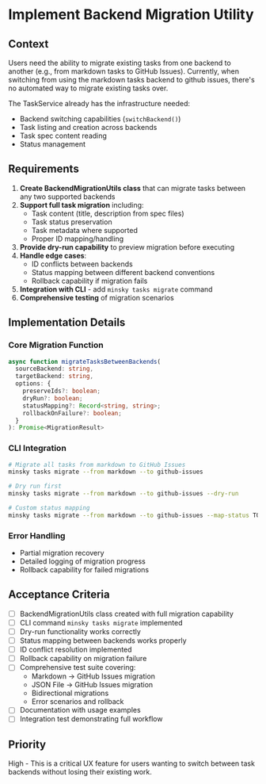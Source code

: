 # Implement Backend Migration Utility

## Context

Users need the ability to migrate existing tasks from one backend to another (e.g., from markdown tasks to GitHub Issues). Currently, when switching from using the markdown tasks backend to github issues, there's no automated way to migrate existing tasks over.

The TaskService already has the infrastructure needed:
- Backend switching capabilities (`switchBackend()`)
- Task listing and creation across backends
- Task spec content reading
- Status management

## Requirements

1. **Create BackendMigrationUtils class** that can migrate tasks between any two supported backends
2. **Support full task migration** including:
   - Task content (title, description from spec files)
   - Task status preservation  
   - Task metadata where supported
   - Proper ID mapping/handling
3. **Provide dry-run capability** to preview migration before executing
4. **Handle edge cases**:
   - ID conflicts between backends
   - Status mapping between different backend conventions
   - Rollback capability if migration fails
5. **Integration with CLI** - add `minsky tasks migrate` command
6. **Comprehensive testing** of migration scenarios

## Implementation Details

### Core Migration Function
```typescript
async function migrateTasksBetweenBackends(
  sourceBackend: string,
  targetBackend: string,
  options: {
    preserveIds?: boolean;
    dryRun?: boolean;
    statusMapping?: Record<string, string>;
    rollbackOnFailure?: boolean;
  }
): Promise<MigrationResult>
```

### CLI Integration
```bash
# Migrate all tasks from markdown to GitHub Issues
minsky tasks migrate --from markdown --to github-issues

# Dry run first
minsky tasks migrate --from markdown --to github-issues --dry-run

# Custom status mapping
minsky tasks migrate --from markdown --to github-issues --map-status TODO=minsky:todo
```

### Error Handling
- Partial migration recovery
- Detailed logging of migration progress
- Rollback capability for failed migrations

## Acceptance Criteria

- [ ] BackendMigrationUtils class created with full migration capability
- [ ] CLI command `minsky tasks migrate` implemented
- [ ] Dry-run functionality works correctly
- [ ] Status mapping between backends works properly
- [ ] ID conflict resolution implemented
- [ ] Rollback capability on migration failure
- [ ] Comprehensive test suite covering:
  - Markdown → GitHub Issues migration
  - JSON File → GitHub Issues migration
  - Bidirectional migrations
  - Error scenarios and rollback
- [ ] Documentation with usage examples
- [ ] Integration test demonstrating full workflow

## Priority

High - This is a critical UX feature for users wanting to switch between task backends without losing their existing work. 
